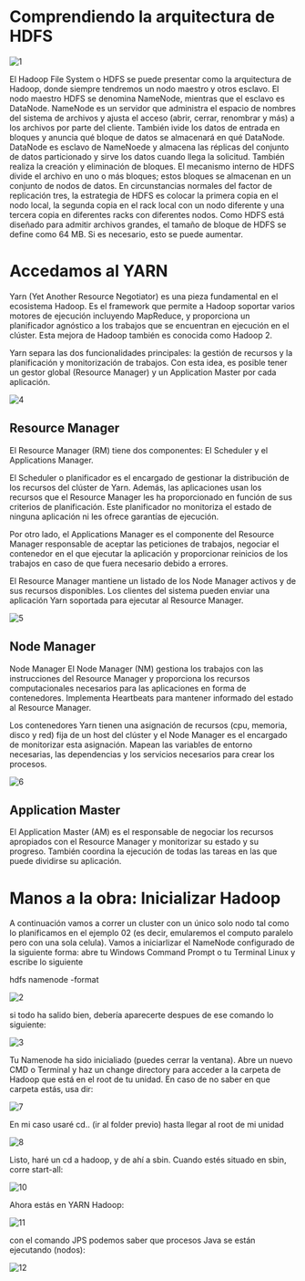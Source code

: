 
# Comprendiendo la arquitectura de HDFS

![1](assets/1.png)

El Hadoop File System o HDFS se puede presentar como la arquitectura de Hadoop, donde siempre tendremos un nodo maestro y otros esclavo. El nodo maestro HDFS se denomina NameNode, mientras que el esclavo es DataNode. NameNode es un servidor que administra el espacio de nombres del sistema de archivos y ajusta el acceso (abrir, cerrar, renombrar y más) a los archivos por parte del cliente. También ivide los datos de entrada en bloques y anuncia qué bloque de datos se almacenará en qué DataNode. DataNode es esclavo de NameNoede y almacena las réplicas del conjunto de datos particionado y sirve los datos cuando llega la solicitud. También realiza la creación y eliminación de bloques. El mecanismo interno de HDFS divide el archivo en uno o más bloques; estos bloques se almacenan en un conjunto de nodos de datos. En circunstancias normales del factor de replicación tres, la estrategia de HDFS es colocar la primera copia en el nodo local, la segunda copia en el rack local con un nodo diferente y una tercera copia en diferentes racks con diferentes nodos. Como HDFS está diseñado para admitir archivos grandes, el tamaño de bloque de HDFS se define como 64 MB. Si es necesario, esto se puede aumentar.


# Accedamos al YARN

Yarn (Yet Another Resource Negotiator) es una pieza fundamental en el ecosistema Hadoop. Es el framework que permite a Hadoop soportar varios motores de ejecución incluyendo MapReduce, y proporciona un planificador agnóstico a los trabajos que se encuentran en ejecución en el clúster. Esta mejora de Hadoop también es conocida como Hadoop 2.

Yarn separa las dos funcionalidades principales: la gestión de recursos y la planificación y monitorización de trabajos. Con esta idea, es posible tener un gestor global (Resource Manager) y un Application Master por cada aplicación.

![4](assets/4.png)

## Resource Manager

El Resource Manager (RM) tiene dos componentes: El Scheduler y el Applications Manager.

El Scheduler o planificador es el encargado de gestionar la distribución de los recursos del clúster de Yarn. Además, las aplicaciones usan los recursos que el Resource Manager les ha proporcionado en función de sus criterios de planificación. Este planificador no monitoriza el estado de ninguna aplicación ni les ofrece garantías de ejecución.

Por otro lado, el Applications Manager es el componente del Resource Manager responsable de aceptar las peticiones de trabajos, negociar el contenedor en el que ejecutar la aplicación y proporcionar reinicios de los trabajos en caso de que fuera necesario debido a errores.

El Resource Manager mantiene un listado de los Node Manager activos y de sus recursos disponibles. Los clientes del sistema pueden enviar una aplicación Yarn soportada para ejecutar al Resource Manager.

![5](assets/5.png)

## Node Manager

Node Manager
El Node Manager (NM) gestiona los trabajos con las instrucciones del Resource Manager y proporciona los recursos computacionales necesarios para las aplicaciones en forma de contenedores. Implementa Heartbeats para mantener informado del estado al Resource Manager.

Los contenedores Yarn tienen una asignación de recursos (cpu, memoria, disco y red) fija de un host del clúster y el Node Manager es el encargado de monitorizar esta asignación. Mapean las variables de entorno necesarias, las dependencias y los servicios necesarios para crear los procesos.

![6](assets/6.png)

## Application Master

El Application Master (AM) es el responsable de negociar los recursos apropiados con el Resource Manager y monitorizar su estado y su progreso. También coordina la ejecución de todas las tareas en las que puede dividirse su aplicación.

# Manos a la obra: Inicializar Hadoop

A continuación vamos a correr un cluster con un único solo nodo tal como lo planificamos en el ejemplo 02 (es decir, emularemos el computo paralelo pero con una sola celula). Vamos a iniciarlizar el NameNode configurado de la siguiente forma: abre tu Windows Command Prompt o tu Terminal Linux y escribe lo siguiente

hdfs namenode -format

![2](assets/2.png)

si todo ha salido bien, debería aparecerte despues de ese comando lo siguiente:

![3](assets/3.png)

Tu Namenode ha sido inicialiado (puedes cerrar la ventana). Abre un nuevo CMD o Terminal y haz un change directory para acceder a la carpeta de Hadoop que está en el root de tu unidad. En caso de no saber en que carpeta estás, usa dir:

![7](assets/7.png)

En mi caso usaré cd.. (ir al folder previo) hasta llegar al root de mi unidad

![8](assets/8.png)

Listo, haré un cd a hadoop, y de ahí a sbin. Cuando estés situado en sbin, corre start-all:

![10](assets/9.png)

Ahora estás en YARN Hadoop:

![11](assets/11.png)

con el comando JPS podemos saber que procesos Java se están ejecutando (nodos):

![12](assets/12.png)
